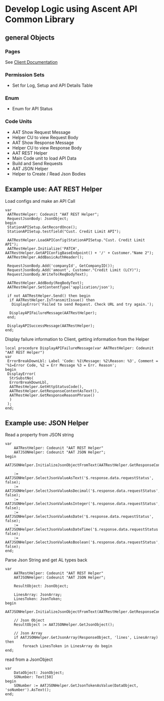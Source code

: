 # Develop Logic using Ascent API Common Library

## general Objects

### Pages

See [Client Documentation](Client_Documentation.md)

### Permission Sets

* Set for Log, Setup and API Details Table

### Enum

* Enum for API Status

### Code Units

* AAT Show Request Message
* Helper CU to view Request Body
* AAT Show Response Message
* Helper CU to view Response Body
* AAT REST Helper
* Main Code unit to load API Data
* Build and Send Requests
* AAT JSON Helper
* Helper to Create / Read Json Bodies


## Example use: AAT REST Helper

Load configs and make an API Call

```al
var
 AATRestHelper: Codeunit "AAT REST Helper";
 RequestJsonBody: JsonObject;
begin
 StationAPISetup.GetRecordOnce();
 StationAPISetup.testfield("Cust. Credit Limit API");

 AATRestHelper.LoadAPIConfig(StationAPISetup."Cust. Credit Limit API");
 AATRestHelper.Initialize('PATCH', AATRestHelper.GetAPIConfigBaseEndpoint() + '/' + Customer."Name 2");
 AATRestHelper.AddBasicAuthHeader();

 RequestJsonBody.Add('companyId', GetCompanyID());
 RequestJsonBody.Add('amount', Customer."Credit Limit (LCY)");
 RequestJsonBody.WriteTo(ReqBodyText);

 AATRestHelper.AddBody(ReqBodyText);
 AATRestHelper.SetContentType('application/json');

 if not AATRestHelper.Send() then begin
  if AATRestHelper.IsTransmitIssue() then
   DisplayError('Failed to send Request. Check URL and try again.');

  DisplayAPIFailureMessage(AATRestHelper);
 end;

 DisplayAPISuccessMessage(AATRestHelper);
end;

```

Display failure information to Client, getting information from the Helper

```al
local procedure DisplayAPIFailureMessage(var AATRestHelper: Codeunit "AAT REST Helper")
var
 ErrorBreakDownLbl: Label 'Code: %1\Message: %2\Reason: %3', Comment = '%1=Error Code, %2 = Err Message %3 = Err. Reason';
begin
 DisplayError(
  StrSubstNo(
  ErrorBreakDownLbl,
  AATRestHelper.GetHttpStatusCode(),
  AATRestHelper.GetResponseContentAsText(),
  AATRestHelper.GetResponseReasonPhrase()
  )
 );
end;
```

## Example use: JSON Helper

Read a property from JSON string

```al
var
    AATRestHelper: Codeunit "AAT REST Helper"
    AATJSONHelper: Codeunit "AAT JSON Helper";
begin
    AATJSONHelper.InitializeJsonObjectFromText(AATRestHelper.GetResponseContentAsText());
    
    := AATJSONHelper.SelectJsonValueAsText('$.response.data.requestStatus', false);
    := AATJSONHelper.SelectJsonValueAsDecimal('$.response.data.requestStatus', false);
    := AATJSONHelper.SelectJsonValueAsInteger('$.response.data.requestStatus', false);
    := AATJSONHelper.SelectJsonValueAsDate('$.response.data.requestStatus', false);
    := AATJSONHelper.SelectJsonValueAsDateTime('$.response.data.requestStatus', false);
    := AATJSONHelper.SelectJsonValueAsBoolean('$.response.data.requestStatus', false);
end;
```

Parse Json String and get AL types back

```al
var
    AATRestHelper: Codeunit "AAT REST Helper"
    AATJSONHelper: Codeunit "AAT JSON Helper";

    ResultObject: JsonObject;

    LinesArray: JsonArray;
    LinesToken: JsonToken;
begin
    AATJSONHelper.InitializeJsonObjectFromText(AATRestHelper.GetResponseContentAsText());

    // Json Object
    ResultObject := AATJSONHelper.GetJsonObject();
    
    // Json Array
    if AATJSONHelper.GetJsonArray(ResponseObject, 'lines', LinesArray) then
        foreach LinesToken in LinesArray do begin
end;
```

read from a JsonObject

```al
var
    DataObject: JsonObject;
    SONumber: Text[50]
begin
    SONumber := AATJSONHelper.GetJsonTokenAsValue(DataObject, 'soNumber').AsText();
end;

```
